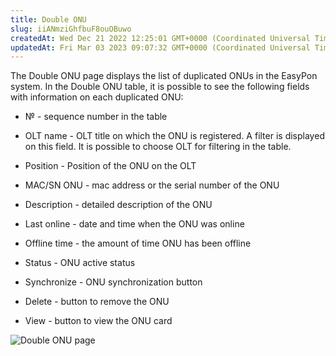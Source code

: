```yaml
---
title: Double ONU
slug: iiANmziGhfbuF8ouOBuwo
createdAt: Wed Dec 21 2022 12:25:01 GMT+0000 (Coordinated Universal Time)
updatedAt: Fri Mar 03 2023 09:07:32 GMT+0000 (Coordinated Universal Time)
---
```


The Double ONU page displays the list of duplicated ONUs in the EasyPon system. In the Double ONU table, it is possible to see the following fields with information on each duplicated ONU:

*   № - sequence number in the table

*   OLT name - OLT title on which the ONU is registered. A filter is displayed on this field. It is possible to choose OLT for filtering in the table.

*   Position - Position of the ONU on the OLT

*   MAC/SN ONU - mac address or the serial number of the ONU

*   Description - detailed description of the ONU

*   Last online - date and time when the ONU was online

*   Offline time - the amount of time ONU has been offline

*   Status - ONU active status

*   Synchronize - ONU synchronization button

*   Delete - button to remove the ONU

*   View - button to view the ONU card

![Double ONU page](../../assets/zdDlhB3S2yTs5YxUt5vDQ_image.png)

